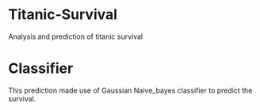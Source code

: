 # Titanic-Survival
Analysis and prediction of titanic survival

# Classifier
This prediction made use of Gaussian Naive_bayes classifier to predict the survival.

